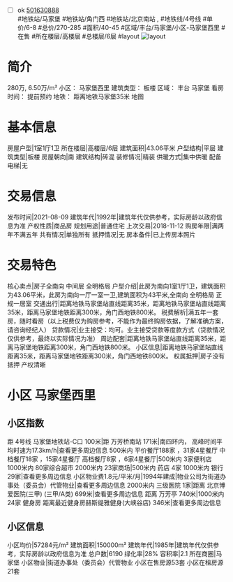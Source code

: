 - [ ] ok [501630888](https://bj.5i5j.com/ershoufang/501630888.html)  
 #地铁站/马家堡 #地铁站/角门西 #地铁站/北京南站 ,  #地铁线/4号线
#单价/6-8 #总价/270-285 #面积/40-45   #区域/丰台/马家堡/小区-马家堡西里 #在售 #所在楼层/高楼层 #总楼层/6层 #layout 
![layout](http://image2a.5i5j.com/bdir/layout/1c0fb2e0615e4edaa1ae16172fa38255.JPG_P5.jpg) 
# 简介 
 280万,  6.50万/m² 
小区： 马家堡西里
建筑类型： 板楼
区域： 丰台 马家堡
看房时间： 提前预约
地铁： 距离地铁马家堡35米 地图
# 基本信息 
 房屋户型|1室1厅1卫
所在楼层|高楼层/6层
建筑面积|43.06平米
户型结构|平层
建筑类型|板楼
房屋朝向|南
建筑结构|砖混
装修情况|精装
供暖方式|集中供暖
配备电梯|无
# 交易信息 
 发布时间|2021-08-09
建筑年代|1992年|建筑年代仅供参考，实际房龄以政府信息为准
产权性质|商品房
规划用途|普通住宅
上次交易|2018-11-12
购房年限|满两年不满五年
共有情况|单独所有
抵押情况|无
房本备件|已上传房本照片
# 交易特色 
 核心卖点|房子全南向  中间层 全明格局
户型介绍|此房为南向1室1厅1卫，建筑面积为43.06平米，此房为南向一厅一室一卫,建筑面积为43平米,全南向  全明格局 正规一居室
交通出行|距离地铁马家堡站直线距离35米，距离地铁马家堡站直线距离35米，距离马家堡地铁距离300米，角门西地铁800米。
税费解析|满五年一套房，随时看房（以上税费仅为购房参考，不能作为最终购房依据，了解准确方案，请咨询经纪人）
贷款情况|业主接受：均可。业主接受贷款等度款方式（贷款情况仅供参考，最终以实际情况为准）
周边配套|距离地铁马家堡站直线距离35米，距离马家堡地铁距离300米，角门西地铁800米。
小区信息|距离地铁马家堡站直线距离35米，距离马家堡地铁距离300米，角门西地铁800米。
权属抵押|房子没有抵押 产权清晰
# 小区 马家堡西里
## 小区指数 
 距 4号线 马家堡地铁站-C口 100米|距 万芳桥南站 171米|南四环内， 高峰时间平均时速为17.3km/h|查看更多周边信息
500米内 平价餐厅188家 ，31家4星餐厅
中档餐厅18家 ，15家4星餐厅
高档餐厅8家 ，6家4星餐厅|500米内 3家便利店
1000米内 80家综合超市
2000米内 23家商场|500米内 药店 4家
1000米内 银行 29家|查看更多周边信息
小区物业费1.8元/平米/月|1994年建成|物业公司为街道办事处（委员会）代管物业|查看更多周边信息
2000米内 三级医院 1家|距离 北京博爱医院(三甲) (三甲/A类) 699米|查看更多周边信息
距离 万芳亭 740米|1000米内 24家 健身房
距离最近健身房赫斯缇雅健身(大峡谷店) 346米|查看更多周边信息
## 小区信息 
 小区均价|57284元/m²
建筑面积|150000m²
建筑年代|1985年|建筑年代仅供参考，实际房龄以政府信息为准
总户数|6190
绿化率|28%
容积率|2.1
所在商圈|马家堡
小区物业|街道办事处（委员会）代管物业
小区在售房源53套
小区在租房源21套
